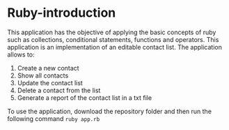# Ruby-introduction
This application has the objective of applying the basic concepts of ruby ​​such as collections, conditional statements, functions and operators. This application is an implementation of an editable contact list.
The application allows to:
1. Create a new contact
2. Show all contacts
3. Update the contact list
4. Delete a contact from the list
5. Generate a report of the contact list in a txt file

To use the application, download the repository folder and then run the following command
``
ruby app.rb
``